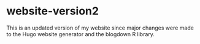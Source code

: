 # website-version2
This is an updated version of my website since major changes were made to the Hugo website generator and the blogdown R library.

